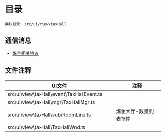 <style>
table th:first-of-type {
    width: 300pt;
}
table th:nth-of-type(2) {
    width: 300pt;
}
</style>

# 目录
    模块目录: src/ui/view/taxHall

## 通信消息
- [炼金相关协议](msg/msg/tax.md)

## 文件注释
| UI文件 | 注释 |
|-----|-----|
|  src\ui\view\taxHall\event\TaxHallEvent.ts | |
|  src\ui\view\taxHall\mgr\TaxHallMgr.ts |  |
|  src\ui\view\taxHall\sub\RoomLine.ts |  炼金大厅-数量列表控件    |
|  src\ui\view\taxHall\TaxHallWnd.ts |   |